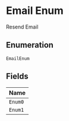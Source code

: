 
# Email Enum

Resend Email

## Enumeration

`EmailEnum`

## Fields

| Name |
|  --- |
| `Enum0` |
| `Enum1` |


